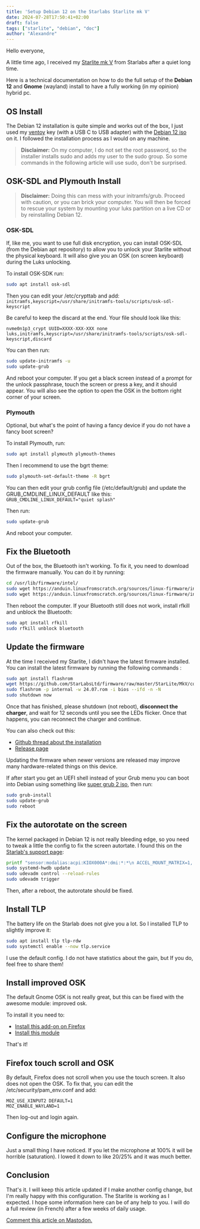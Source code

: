```yaml
---
title: 'Setup Debian 12 on the Starlabs Starlite mk V'
date: 2024-07-28T17:50:41+02:00
draft: false
tags: ["starlite", "debian", "doc"]
author: "Alexandre"
---
```


Hello everyone, 

A little time ago, I received my [Starlite mk V](https://fr.starlabs.systems/pages/starlite) from Starlabs after a quiet long time.

Here is a technical documentation on how to do the full setup of the **Debian 12** and **Gnome** (wayland) install to have a fully working (in my opinion) hybrid pc.

## OS Install 

The Debian 12 installation is quite simple and works out of the box, I just used my [ventoy](https://www.ventoy.net/en/index.html) key (with a USB C to USB adapter) with the [Debian 12 iso](https://www.debian.org/download) on it. I followed the installation process as I would on any machine.

> **Disclaimer:** On my computer, I do not set the root password, so the installer installs sudo and adds my user to the sudo group. So some commands in the following article will use sudo, don't be surprised.

## OSK-SDL and Plymouth Install

> **Disclaimer:** Doing this can mess with your initramfs/grub. Proceed with caution, or you can brick your computer. You will then be forced to rescue your system by mounting your luks partition on a live CD or by reinstalling Debian 12.

### OSK-SDL

If, like me, you want to use full disk encryption, you can install OSK-SDL (from the Debian apt repository) to allow you to unlock your Starlite without the physical keyboard. It will also give you an OSK (on screen keyboard) during the Luks unlocking.

To install OSK-SDK run:
```bash
sudo apt install osk-sdl
```
Then you can edit your /etc/crypttab and add: `initramfs,keyscript=/usr/share/initramfs-tools/scripts/osk-sdl-keyscript`

Be careful to keep the discard at the end. Your file should look like this:
```
nvme0n1p3_crypt UUID=XXXX-XXX-XXX none luks,initramfs,keyscript=/usr/share/initramfs-tools/scripts/osk-sdl-keyscript,discard
```

You can then run:
```bash
sudo update-initramfs -u
sudo update-grub
```

And reboot your computer. If you get a black screen instead of a prompt for the unlock passphrase, touch the screen or press a key, and it should appear. You will also see the option to open the OSK in the bottom right corner of your screen.

### Plymouth 

Optional, but what's the point of having a fancy device if you do not have a fancy boot screen?

To install Plymouth, run:
```bash
sudo apt install plymouth plymouth-themes
```

Then I recommend to use the bgrt theme:
```bash
sudo plymouth-set-default-theme -R bgrt
```

You can then edit your grub config file (/etc/default/grub) and update the GRUB_CMDLINE_LINUX_DEFAULT like this: `GRUB_CMDLINE_LINUX_DEFAULT="quiet splash"`

Then run:
```bash
sudo update-grub
```

And reboot your computer.

## Fix the Bluetooth 

Out of the box, the Bluetooth isn't working. To fix it, you need to download the firmware manually. You can do it by running:

```bash
cd /usr/lib/firmware/intel/
sudo wget https://anduin.linuxfromscratch.org/sources/linux-firmware/intel/ibt-0040-2120.ddc 
sudo wget https://anduin.linuxfromscratch.org/sources/linux-firmware/intel/ibt-0040-2120.sfi
```

Then reboot the computer. If your Bluetooth still does not work, install rfkill and unblock the Bluetooth:
```bash
sudo apt install rfkill
sudo rfkill unblock bluetooth
```

## Update the firmware 

At the time I received my Starlite, I didn't have the latest firmware installed. You can install the latest firmware by running the following commands :
```bash
sudo apt install flashrom
wget https://github.com/StarLabsLtd/firmware/raw/master/StarLite/MkV/coreboot/24.07/24.07.rom
sudo flashrom -p internal -w 24.07.rom -i bios --ifd -n -N
sudo shutdown now
```

Once that has finished, please shutdown (not reboot), **disconnect the charger**, and wait for 12 seconds until you see the LEDs flicker. Once that happens, you can reconnect the charger and continue.

You can also check out this:
- [Github thread about the installation](https://github.com/StarLabsLtd/firmware/issues/184)
- [Release page](https://github.com/StarLabsLtd/firmware/tree/master/StarLite/MkV/coreboot) 

Updating the firmware when newer versions are released may improve many hardware-related things on this device.

If after start you get an UEFI shell instead of your Grub menu you can boot into Debian using something like [super grub 2 iso](https://www.supergrubdisk.org/super-grub2-disk/), then run:
```bash
sudo grub-install
sudo update-grub
sudo reboot
```

## Fix the autorotate on the screen 

The kernel packaged in Debian 12 is not really bleeding edge, so you need to tweak a little the config to fix the screen autortate. I found this on the [Starlab's support page](https://support.starlabs.systems/kb/guides/starlite-fixing-rotation-on-older-kernel):
```bash
printf "sensor:modalias:acpi:KIOX000A*:dmi:*:*\n ACCEL_MOUNT_MATRIX=1, 0, 0; 0, -1, 0; 0, 0, 1;\n ACCEL_LOCATION=display\n" | sudo tee /etc/udev/hwdb.d/21-kiox000a.hwdb
sudo systemd-hwdb update
sudo udevadm control --reload-rules 
sudo udevadm trigger
```
Then, after a reboot, the autorotate should be fixed.

## Install TLP

The battery life on the Starlab does not give you a lot. So I installed TLP to slightly improve it: 
```bash
sudo apt install tlp tlp-rdw
sudo systemctl enable --now tlp.service
```

I use the default config. I do not have statistics about the gain, but If you do, feel free to share them!

## Install improved OSK

The default Gnome OSK is not really great, but this can be fixed with the awesome module: improved osk.

To install it you need to:
- [Install this add-on on Firefox](https://addons.mozilla.org/en-US/firefox/addon/gnome-shell-integration/) 
- [Install this module](https://extensions.gnome.org/extension/4413/improved-osk/) 

That's it!

## Firefox touch scroll and OSK

By default, Firefox does not scroll when you use the touch screen. It also does not open the OSK. To fix that, you can edit the /etc/security/pam_env.conf and add:
```
MOZ_USE_XINPUT2 DEFAULT=1
MOZ_ENABLE_WAYLAND=1
```
Then log-out and login again.

## Configure the microphone

Just a small thing I have noticed. If you let the microphone at 100% it will be horrible (saturation). I lowed it down to like 20/25% and it was much better.

## Conclusion 

That's it. I will keep this article updated if I make another config change, but I'm really happy with this configuration. The Starlite is working as I expected. I hope some information here can be of any help to you. I will do a full review (in French) after a few weeks of daily usage.

[Comment this article on Mastodon.](https://h4.io/@wazaby/112864930116715898)
